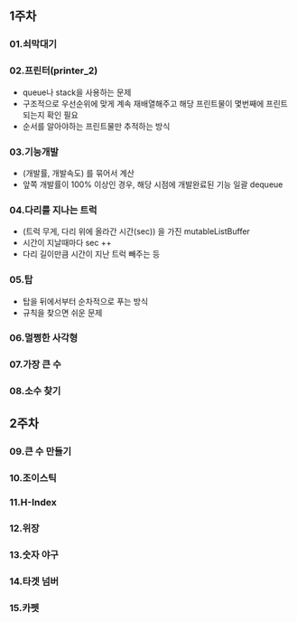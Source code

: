 ## 1주차

### 01.쇠막대기

### 02.프린터(printer_2)
* queue나 stack을 사용하는 문제
* 구조적으로 우선순위에 맞게 계속 재배열해주고 해당 프린트물이 몇번째에 프린트되는지 확인 필요
* 순서를 알아야하는 프린트물만 추적하는 방식

### 03.기능개발
* (개발률, 개발속도) 를 묶어서 계산
* 앞쪽 개발률이 100% 이상인 경우, 해당 시점에 개발완료된 기능 일괄 dequeue

### 04.다리를 지나는 트럭
* (트럭 무게, 다리 위에 올라간 시간(sec)) 을 가진 mutableListBuffer
* 시간이 지날때마다 sec ++
* 다리 길이만큼 시간이 지난 트럭 빼주는 등

### 05.탑
* 탑을 뒤에서부터 순차적으로 푸는 방식
* 규칙을 찾으면 쉬운 문제

### 06.멀쩡한 사각형

### 07.가장 큰 수

### 08.소수 찾기

## 2주차
### 09.큰 수 만들기

### 10.조이스틱

### 11.H-Index

### 12.위장

### 13.숫자 야구

### 14.타겟 넘버

### 15.카펫